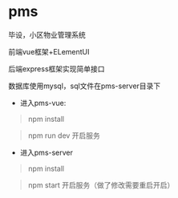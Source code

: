 # pms
毕设，小区物业管理系统


前端vue框架+ELementUI  

后端express框架实现简单接口  

数据库使用mysql，sql文件在pms-server目录下


* 进入pms-vue:
  
> npm install  
  
> npm run dev 开启服务  


* 进入pms-server
  
> npm install  
  
> npm start 开启服务（做了修改需要重启开启）  
